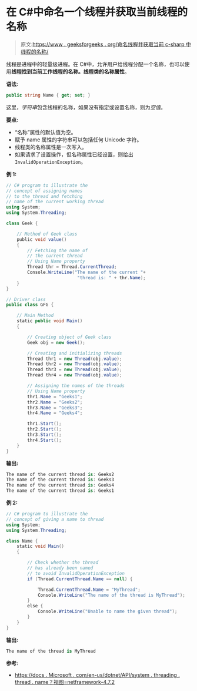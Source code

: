 # 在 C#中命名一个线程并获取当前线程的名称

> 原文:[https://www . geeksforgeeks . org/命名线程并获取当前 c-sharp 中线程的名称/](https://www.geeksforgeeks.org/naming-a-thread-and-fetching-name-of-current-thread-in-c-sharp/)

线程是进程中的轻量级进程。在 C#中，允许用户给线程分配一个名称，也可以使用**线程找到当前工作线程的名称。线程类的名称属性**。

**语法:**

```cs
public string Name { get; set; }
```

这里，*字符串*包含线程的名称，如果没有指定或设置名称，则为*空值*。

**要点:**

*   “名称”属性的默认值为空。
*   赋予 name 属性的字符串可以包括任何 Unicode 字符。
*   线程类的名称属性是一次写入。
*   如果请求了设置操作，但名称属性已经设置，则给出`InvalidOperationException`。

**例 1:**

```cs
// C# program to illustrate the 
// concept of assigning names 
// to the thread and fetching
// name of the current working thread
using System;
using System.Threading;

class Geek {

    // Method of Geek class
    public void value()
    {
        // Fetching the name of 
        // the current thread
        // Using Name property
        Thread thr = Thread.CurrentThread;
        Console.WriteLine("The name of the current "+
                           "thread is: " + thr.Name);
    }
}

// Driver class
public class GFG {

    // Main Method
    static public void Main()
    {

        // Creating object of Geek class
        Geek obj = new Geek();

        // Creating and initializing threads
        Thread thr1 = new Thread(obj.value);
        Thread thr2 = new Thread(obj.value);
        Thread thr3 = new Thread(obj.value);
        Thread thr4 = new Thread(obj.value);

        // Assigning the names of the threads
        // Using Name property
        thr1.Name = "Geeks1";
        thr2.Name = "Geeks2";
        thr3.Name = "Geeks3";
        thr4.Name = "Geeks4";

        thr1.Start();
        thr2.Start();
        thr3.Start();
        thr4.Start();
    }
}
```

**输出:**

```cs
The name of the current thread is: Geeks2
The name of the current thread is: Geeks3
The name of the current thread is: Geeks4
The name of the current thread is: Geeks1

```

**例 2:**

```cs
// C# program to illustrate the 
// concept of giving a name to thread
using System;
using System.Threading;

class Name {
    static void Main()
    {

        // Check whether the thread
        // has already been named
        // to avoid InvalidOperationException
        if (Thread.CurrentThread.Name == null) {

            Thread.CurrentThread.Name = "MyThread";
            Console.WriteLine("The name of the thread is MyThread");
        }
        else {
            Console.WriteLine("Unable to name the given thread");
        }
    }
}
```

**输出:**

```cs
The name of the thread is MyThread

```

**参考:**

*   [https://docs . Microsoft . com/en-us/dotnet/API/system . threading . thread . name？视图=netframework-4.7.2](https://docs.microsoft.com/en-us/dotnet/api/system.threading.thread.name?view=netframework-4.7.2)